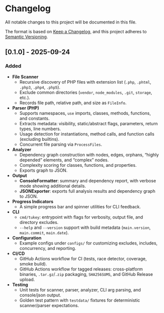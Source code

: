 # Changelog
All notable changes to this project will be documented in this file.

The format is based on [Keep a Changelog](https://keepachangelog.com/en/1.1.0/),
and this project adheres to [Semantic Versioning](https://semver.org/spec/v2.0.0.html).

## [0.1.0] - 2025-09-24
### Added
- **File Scanner**
    - Recursive discovery of PHP files with extension list (`.php`, `.phtml`, `.php3`, `.php4`, `.php5`).
    - Exclude common directories (`vendor`, `node_modules`, `.git`, `storage`, etc.).
    - Records file path, relative path, and size as `FileInfo`.
- **Parser (PHP)**
    - Supports namespaces, `use` imports, classes, methods, functions, and constants.
    - Extracts metadata: visibility, static/abstract flags, parameters, return types, line numbers.
    - Usage detection for instantiations, method calls, and function calls (excluding builtins).
    - Concurrent file parsing via `ProcessFiles`.
- **Analyzer**
    - Dependency graph construction with nodes, edges, orphans, “highly depended” elements, and “complex” nodes.
    - Complexity scoring for classes, functions, and properties.
    - Exports graph to JSON.
- **Output**
    - **ConsoleFormatter**: summary and dependency report, with verbose mode showing additional details.
    - **JSONExporter**: exports full analysis results and dependency graph to JSON.
- **Progress Indicators**
    - A simple progress bar and spinner utilities for CLI feedback.
- **CLI**
    - `cmd/tukey`: entrypoint with flags for verbosity, output file, and directory excludes.
    - `--help` and `--version` support with build metadata (`main.version`, `main.commit`, `main.date`).
- **Configuration**
    - Example configs under `configs/` for customizing excludes, includes, concurrency, and reporting.
- **CI/CD**
    - GitHub Actions workflow for CI (tests, race detector, coverage, smoke build).
    - GitHub Actions workflow for tagged releases: cross-platform binaries, `.tar.gz`/`.zip` packaging, `SHA256SUMS`, and GitHub Release upload.
- **Testing**
    - Unit tests for scanner, parser, analyzer, CLI arg parsing, and console/json output.
    - Golden test pattern with `testdata/` fixtures for deterministic scanner/parser expectations.